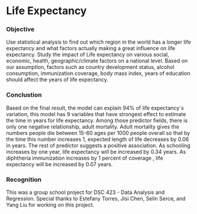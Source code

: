 # Life Expectancy

### Objective

Use statistical analysis to find out which region in the world has a longer life expectancy and what factors actually making a great influence on life expectancy. Study the impact of Life expectancy on various social, economic, health, geographic/climate factors on a national level. Based on our assumption, factors such as country development status, alcohol consumption, immunization coverage, body mass index, years of education should affect the years of life expectancy. 

### Conclustion
Based on the final result, the model can explain 94% of life expectancy´s variation, this model has 9 variables that have strongest effect to estimate the time in years for life expectancy.  Among those predictor fields, there is only one negative relationship, adult mortality. Adult mortality gives the numbers people die between 15-60 ages per 1000 people overall so that by the time this number increases 1, expected length of life decreases by 0.06 in years. The rest of predictor suggests a positive association. As schooling increases by one year, life expectancy will be increased by 0.34 years. As diphtheria immunization increases by 1 percent of coverage , life expectancy will be increased by 0.07 years. 

### Recognition
This was a group school project for DSC 423 - Data Analysis and Regression. Special thanks to Estefany Torres, Jisi Chen, Selin Serce, and Yang Liu for working on this project. 